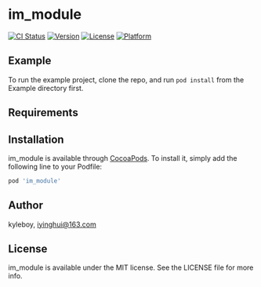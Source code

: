 # im_module

[![CI Status](https://img.shields.io/travis/kyleboy/im_module.svg?style=flat)](https://travis-ci.org/kyleboy/im_module)
[![Version](https://img.shields.io/cocoapods/v/im_module.svg?style=flat)](https://cocoapods.org/pods/im_module)
[![License](https://img.shields.io/cocoapods/l/im_module.svg?style=flat)](https://cocoapods.org/pods/im_module)
[![Platform](https://img.shields.io/cocoapods/p/im_module.svg?style=flat)](https://cocoapods.org/pods/im_module)

## Example

To run the example project, clone the repo, and run `pod install` from the Example directory first.

## Requirements

## Installation

im_module is available through [CocoaPods](https://cocoapods.org). To install
it, simply add the following line to your Podfile:

```ruby
pod 'im_module'
```

## Author

kyleboy, iyinghui@163.com

## License

im_module is available under the MIT license. See the LICENSE file for more info.
